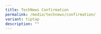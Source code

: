 ```yaml
---
title: TechNews Confirmation
permalink: /media/technews/confirmation/
variant: tiptap
description: ""
---
```

